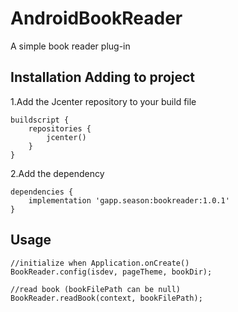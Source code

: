 # AndroidBookReader
A simple book reader plug-in

## Installation Adding to project
1.Add the Jcenter repository to your build file
```
buildscript {
    repositories {
        jcenter()
    }
}
```
2.Add the dependency
```
dependencies {
    implementation 'gapp.season:bookreader:1.0.1'
}
```

## Usage
```
//initialize when Application.onCreate()
BookReader.config(isdev, pageTheme, bookDir);

//read book (bookFilePath can be null)
BookReader.readBook(context, bookFilePath);
```
